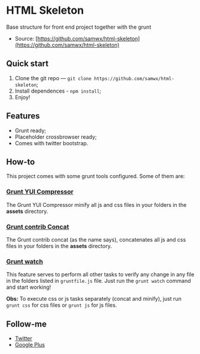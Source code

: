 # HTML Skeleton

Base structure for front end project together with the grunt

* Source: [https://github.com/samwx/html-skeleton](https://github.com/samwx/html-skeleton)

## Quick start

1. Clone the git repo — `git clone https://github.com/samwx/html-skeleton`;
2. Install dependences - `npm install`;
3. Enjoy!

## Features

* Grunt ready;
* Placeholder crossbrowser ready;
* Comes with twitter bootstrap.

## How-to

This project comes with some grunt tools configured. Some of them are:

### [Grunt YUI Compressor](https://github.com/mathiasbynens/grunt-yui-compressor)
The Grunt YUI Compressor minify all js and css files in your folders in the **assets** directory.

### [Grunt contrib Concat](https://github.com/gruntjs/grunt-contrib-concat)
The Grunt contrib concat (as the name says), concatenates all js and css files in your folders in the **assets** directory.

### [Grunt watch](https://github.com/gruntjs/grunt-contrib-watch)
This feature serves to perform all other tasks to verify any change in any file in the folders listed in `gruntfile.js` file. Just run the `grunt watch` command and start working!

**Obs:** To execute css or js tasks separately (concat and minify), just run `grunt css` for css files or `grunt js` for js files.

## Follow-me
* [Twitter](https://twitter.com/samwebdesign)
* [Google Plus](https://plus.google.com/+SamuelMartins/posts)